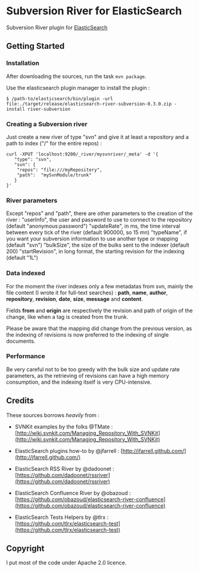 # Subversion River for ElasticSearch #

Subversion River plugin for [ElasticSearch](http://www.elasticsearch.org/)

## Getting Started ##

### Installation ###

After downloading the sources, run the task `mvn package`.

Use the elasticsearch plugin manager to install the plugin :

    $ /path-to/elasticsearch/bin/plugin -url file:./target/release/elasticsearch-river-subversion-0.3.0.zip -install river-subversion

### Creating a Subversion river ###
Just create a new river of type "svn" and give it at least a repository and a path to index ("/" for the entire repos) :

    curl -XPUT 'localhost:9200/_river/mysvnriver/_meta' -d '{
       "type": "svn",
       "svn": {
        "repos": "file:///myRepository",
        "path":  "mySvnModule/trunk"
       }
    }'

### River parameters ###
Except "repos" and "path", there are other parameters to the creation of the river :
"userInfo", the user and password to use to connect to the repository (default "anonymous:password")
"updateRate", in ms, the time interval between every tick of the river (default 900000, so 15 mn)
"typeName", if you want your subversion information to use another type or mapping (default "svn")
"bulkSize", the size of the bulks sent to the indexer (default 200)
"startRevision", in long format, the starting revision for the indexing (default "1L")

### Data indexed ###
For the moment the river indexes only a few metadatas from svn, mainly the file content (I wrote it for full-text searches) :
**path**, **name**, **author**, **repository**, **revision**, **date**, **size**, **message** and **content**.

Fields **from** and **origin** are respectively the revision and path of origin of the change, like when a tag is created from the trunk.

Please be aware that the mapping did change from the previous version, as the indexing of revisions is now preferred to the indexing of single documents.

### Performance ###
Be very careful not to be too greedy with the bulk size and update rate parameters, as the retrieving of revisions can have a high memory consumption, and the indexing itself is very CPU-intensive.

## Credits ##

These sources borrows *heavily* from :

- SVNKit examples by the folks @TMate : [http://wiki.svnkit.com/Managing_Repository_With_SVNKit](http://wiki.svnkit.com/Managing_Repository_With_SVNKit)

- ElasticSearch plugins how-to by @jfarrell : [http://jfarrell.github.com/](http://jfarrell.github.com/)

- ElasticSearch RSS River by @dadoonet : [https://github.com/dadoonet/rssriver](https://github.com/dadoonet/rssriver)

- ElasticSearch Confluence River by @obazoud : [https://github.com/obazoud/elasticsearch-river-confluence](https://github.com/obazoud/elasticsearch-river-confluence)

- ElasticSearch Tests Helpers by @tlrx : [https://github.com/tlrx/elasticsearch-test](https://github.com/tlrx/elasticsearch-test)

## Copyright ##

I put most of the code under Apache 2.0 licence.
